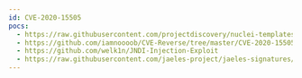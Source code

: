 ```yaml
---
id: CVE-2020-15505
pocs:
  - https://raw.githubusercontent.com/projectdiscovery/nuclei-templates/master/cves/CVE-2020-15505.yaml
  - https://github.com/iamnoooob/CVE-Reverse/tree/master/CVE-2020-15505
  - https://github.com/welk1n/JNDI-Injection-Exploit
  - https://raw.githubusercontent.com/jaeles-project/jaeles-signatures/master/cves/mobileiron-rce-cve-2020-15505.yaml
---
```


